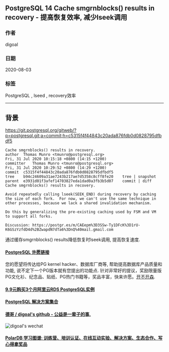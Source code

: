 ## PostgreSQL 14 Cache smgrnblocks() results in recovery - 提高恢复效率, 减少lseek调用        
              
### 作者              
digoal              
              
### 日期              
2020-08-03              
              
### 标签              
PostgreSQL , lseed , recovery效率                
              
----              
              
## 背景      
https://git.postgresql.org/gitweb/?p=postgresql.git;a=commit;h=c5315f4f44843c20ada876fdb0d0828795dfbdf5    
    
```    
Cache smgrnblocks() results in recovery.    
author	Thomas Munro <tmunro@postgresql.org>	    
Fri, 31 Jul 2020 10:15:18 +0800 (14:15 +1200)    
committer	Thomas Munro <tmunro@postgresql.org>	    
Fri, 31 Jul 2020 10:29:52 +0800 (14:29 +1200)    
commit	c5315f4f44843c20ada876fdb0d0828795dfbdf5    
tree	b94c24609a31ae7243b217ae7d5358c8cff8fe20	tree | snapshot    
parent	e3931d01f3afef14703827eda1dad0a3fb3b5d07	commit | diff    
Cache smgrnblocks() results in recovery.    
    
Avoid repeatedly calling lseek(SEEK_END) during recovery by caching    
the size of each fork.  For now, we can't use the same technique in    
other processes, because we lack a shared invalidation mechanism.    
    
Do this by generalizing the pre-existing caching used by FSM and VM    
to support all forks.    
    
Discussion: https://postgr.es/m/CAEepm%3D3SSw-Ty1DFcK%3D1rU-K6GSzYzfdD4d%2BZwapdN7dTa6%3DnQ%40mail.gmail.com    
```           
      
通过缓存smgrnblocks() results降低恢复时lseek调用, 提高恢复速度.     
      
  
  
  
  
  
  
  
  
  
  
  
  
  
  
  
  
  
  
  
  
  
  
  
  
  
  
  
  
  
  
  
  
  
  
  
  
  
  
  
  
  
  
  
  
  
  
  
  
  
  
  
  
  
#### [PostgreSQL 许愿链接](https://github.com/digoal/blog/issues/76 "269ac3d1c492e938c0191101c7238216")
您的愿望将传达给PG kernel hacker、数据库厂商等, 帮助提高数据库产品质量和功能, 说不定下一个PG版本就有您提出的功能点. 针对非常好的提议，奖励限量版PG文化衫、纪念品、贴纸、PG热门书籍等，奖品丰富，快来许愿。[开不开森](https://github.com/digoal/blog/issues/76 "269ac3d1c492e938c0191101c7238216").  
  
  
#### [9.9元购买3个月阿里云RDS PostgreSQL实例](https://www.aliyun.com/database/postgresqlactivity "57258f76c37864c6e6d23383d05714ea")
  
  
#### [PostgreSQL 解决方案集合](https://yq.aliyun.com/topic/118 "40cff096e9ed7122c512b35d8561d9c8")
  
  
#### [德哥 / digoal's github - 公益是一辈子的事.](https://github.com/digoal/blog/blob/master/README.md "22709685feb7cab07d30f30387f0a9ae")
  
  
![digoal's wechat](../pic/digoal_weixin.jpg "f7ad92eeba24523fd47a6e1a0e691b59")
  
  
#### [PolarDB 学习图谱: 训练营、培训认证、在线互动实验、解决方案、生态合作、写心得拿奖品](https://www.aliyun.com/database/openpolardb/activity "8642f60e04ed0c814bf9cb9677976bd4")
  
